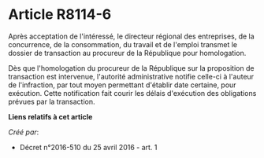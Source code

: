 # Article R8114-6

Après acceptation de l'intéressé, le directeur régional des entreprises, de la concurrence, de la consommation, du travail et
de l'emploi transmet le dossier de transaction au procureur de la République pour homologation. 

Dès que l'homologation du procureur de la République sur la proposition de transaction est intervenue, l'autorité
administrative notifie celle-ci à l'auteur de l'infraction, par tout moyen permettant d'établir date certaine, pour
exécution. Cette notification fait courir les délais d'exécution des obligations prévues par la transaction.

**Liens relatifs à cet article**

_Créé par_:

  - Décret n°2016-510 du 25 avril 2016 - art. 1
